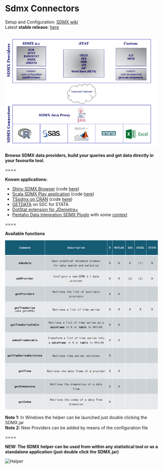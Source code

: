 Sdmx Connectors
====

Setup and Configuration: [SDMX wiki](https://github.com/amattioc/SDMX/wiki)<br>
Latest **stable release**: [here](https://github.com/amattioc/SDMX/releases/latest) <br><br>


![Overview](https://github.com/amattioc/SDMX/blob/master/docs/resources/sdmx.png)

**Browse SDMX data providers, build your queries and get data directly in your favourite tool.**

====

**Known applications:**

* [Shiny SDMX Browser](https://rjsdmx.shinyapps.io/sdmxBrowser/) (code [here](https://github.com/bowerth/sdmxBrowser))
* [Scala SDMX Play application](https://boiling-lake-45550.herokuapp.com/) (code [here](https://github.com/bowerth/sdmxPlay))
* [TSsdmx on CRAN](http://cran.us.r-project.org/web/packages/TSsdmx/index.html) (code [here](http://tsdbi.r-forge.r-project.org/))
* [GETDATA](http://econpapers.repec.org/software/bocbocode/S458093.htm)  on SSC for STATA
* [DotStat extension for JDemetra+](https://github.com/nbbrd/jdemetra-dotstat) 
* [Pentaho Data Integration SDMX Plugin](https://github.com/andtorg/sdmx-kettle) with some [context](http://andtorg.github.io/bi/2016/06/14/pentaho-sdmx-step-plugin)

====

**Available functions**

![Functions](https://github.com/amattioc/SDMX/blob/master/docs/resources/sdmxtable.png) 

**Note 1:** In Windows the helper can be launched just double clicking the SDMX.jar <br>
**Note 2:** New Providers can be added by means of the configuration file <br>

====

**NEW: The SDMX helper can be used from within any statistical tool or as a standalone application (just double click the SDMX.jar)**

![Helper](https://github.com/amattioc/SDMX/blob/master/docs/resources/helper.png)

